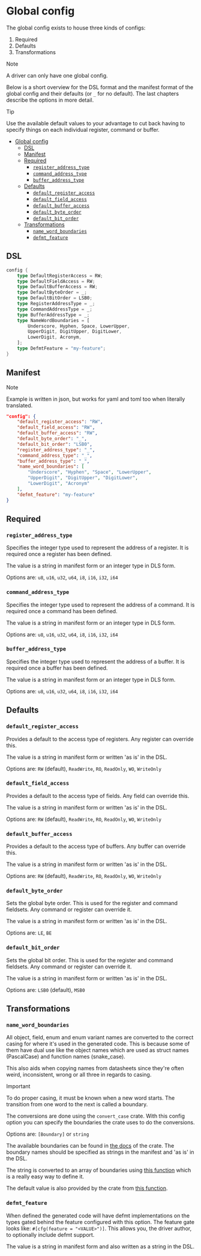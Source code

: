 # Global config

The global config exists to house three kinds of configs:

1. Required
2. Defaults
3. Transformations

> [!NOTE]
> A driver can only have one global config.

Below is a short overview for the DSL format and the manifest format of the global config and their defaults (or `_` for no default). The last chapters describe the options in more detail.

> [!TIP]
> Use the available default values to your advantage to cut back having to specify things on each individual register, command or buffer.

- [Global config](#global-config)
  - [DSL](#dsl)
  - [Manifest](#manifest)
  - [Required](#required)
    - [`register_address_type`](#register_address_type)
    - [`command_address_type`](#command_address_type)
    - [`buffer_address_type`](#buffer_address_type)
  - [Defaults](#defaults)
    - [`default_register_access`](#default_register_access)
    - [`default_field_access`](#default_field_access)
    - [`default_buffer_access`](#default_buffer_access)
    - [`default_byte_order`](#default_byte_order)
    - [`default_bit_order`](#default_bit_order)
  - [Transformations](#transformations)
    - [`name_word_boundaries`](#name_word_boundaries)
    - [`defmt_feature`](#defmt_feature)

## DSL

```rust
config {
    type DefaultRegisterAccess = RW;
    type DefaultFieldAccess = RW;
    type DefaultBufferAccess = RW;
    type DefaultByteOrder = _;
    type DefaultBitOrder = LSB0;
    type RegisterAddressType = _;
    type CommandAddressType = _;
    type BufferAddressType = _;
    type NameWordBoundaries = [
        Underscore, Hyphen, Space, LowerUpper,
        UpperDigit, DigitUpper, DigitLower,
        LowerDigit, Acronym,
    ];
    type DefmtFeature = "my-feature";
}
```

## Manifest

> [!NOTE]
> Example is written in json, but works for yaml and toml too when literally translated.

```json
"config": {
    "default_register_access": "RW",
    "default_field_access": "RW",
    "default_buffer_access": "RW",
    "default_byte_order": "_",
    "default_bit_order": "LSB0",
    "register_address_type": "_",
    "command_address_type": "_",
    "buffer_address_type": "_",
    "name_word_boundaries": [
        "Underscore", "Hyphen", "Space", "LowerUpper",
        "UpperDigit", "DigitUpper", "DigitLower",
        "LowerDigit", "Acronym"
    ],
    "defmt_feature": "my-feature"
}
```

## Required

### `register_address_type`

Specifies the integer type used to represent the address of a register. It is required once a register has been defined.

The value is a string in manifest form or an integer type in DLS form.

Options are: `u8`, `u16`, `u32`, `u64`, `i8`, `i16`, `i32`, `i64`

### `command_address_type`

Specifies the integer type used to represent the address of a command. It is required once a command has been defined.

The value is a string in manifest form or an integer type in DLS form.

Options are: `u8`, `u16`, `u32`, `u64`, `i8`, `i16`, `i32`, `i64`

### `buffer_address_type`

Specifies the integer type used to represent the address of a buffer. It is required once a buffer has been defined.

The value is a string in manifest form or an integer type in DLS form.

Options are: `u8`, `u16`, `u32`, `u64`, `i8`, `i16`, `i32`, `i64`

## Defaults

### `default_register_access`

Provides a default to the access type of registers. Any register can override this.

The value is a string in manifest form or written 'as is' in the DSL.

Options are: `RW` (default), `ReadWrite`, `RO`, `ReadOnly`, `WO`, `WriteOnly`

### `default_field_access`

Provides a default to the access type of fields. Any field can override this.

The value is a string in manifest form or written 'as is' in the DSL.

Options are: `RW` (default), `ReadWrite`, `RO`, `ReadOnly`, `WO`, `WriteOnly`

### `default_buffer_access`

Provides a default to the access type of buffers. Any buffer can override this.

The value is a string in manifest form or written 'as is' in the DSL.

Options are: `RW` (default), `ReadWrite`, `RO`, `ReadOnly`, `WO`, `WriteOnly`

### `default_byte_order`

Sets the global byte order. This is used for the register and command fieldsets.
Any command or register can override it.

The value is a string in manifest form or written 'as is' in the DSL.

Options are: `LE`, `BE`

### `default_bit_order`

Sets the global bit order. This is used for the register and command fieldsets.
Any command or register can override it.

The value is a string in manifest form or written 'as is' in the DSL.

Options are: `LSB0` (default), `MSB0`

## Transformations

### `name_word_boundaries`

All object, field, enum and enum variant names are converted to the correct casing for where it's used in the generated code. This is because some of them have dual use like the object names which are used as struct names (PascalCase) and function names (snake_case).

This also aids when copying names from datasheets since they're often weird, inconsistent, wrong or all three in regards to casing.

> [!IMPORTANT]
> To do proper casing, it must be known when a new word starts. The transition from one word to the next is called a boundary.

The conversions are done using the `convert_case` crate. With this config option you can specify the boundaries the crate uses to do the conversions.

Options are: `[Boundary]` or `string`

The available boundaries can be found in [the docs](https://docs.rs/convert_case/0.6.0/convert_case/enum.Boundary.html) of the crate. The boundary names should be specified as strings in the manifest and 'as is' in the DSL.

The string is converted to an array of boundaries using [this function](https://docs.rs/convert_case/0.6.0/convert_case/enum.Boundary.html#method.list_from) which is a really easy way to define it.

The default value is also provided by the crate from [this function](https://docs.rs/convert_case/0.6.0/convert_case/enum.Boundary.html#method.defaults).

### `defmt_feature`

When defined the generated code will have defmt implementations on the types gated behind the feature configured with this option.
The feature gate looks like: `#[cfg(feature = "<VALUE>")]`.
This allows you, the driver author, to optionally include defmt support.

The value is a string in manifest form and also written as a string in the DSL.
